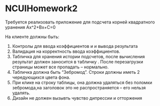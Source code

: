 # NCUIHomework2

Требуется реализовать приложение для подсчета корней квадратного уранения
Ax^2+Bx+C=0

На клиенте должны быть:
1. Контролы для ввода коэффициентов и и вывода результата
2. Валидация на корректность ввода коэффициентов. 
3. Табличка для хранения истории подсчетов, после вычисления результат должен заносится в табличку . После перезагрузки страницы может все пропадать – нормально.
4. Табличка должна быть “Зебромод”. Строки должны иметь 2 чередующихся цвета фона.
5. При клике на строку таблицы, она должна удаляться без поломки зебромода,на заголовок это не распространяется – его нельзя удалять.
6. Дизайн не должен вызывть чувство дипрессии и отторжения

